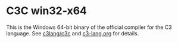 # C3C win32-x64

This is the Windows 64-bit binary of the official compiler for the C3 language. See [c3lang/c3c](https://github.com/c3lang/c3c) and [c3-lang.org](https://c3-lang.org/) for details.
